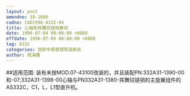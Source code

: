 ```yaml
---
layout: post
amendno: 39-1666
cadno: CAD1996-A332-04
title: 心轴和挥舞铰链销寿命
date: 1996-07-04 00:00:00 +0800
effdate: 1996-07-05 00:00:00 +0800
tag: A332
categories: 民航中南管理局适航处
author: 祝海鹰
---
```


##适用范围:
装有未按MOD.07-43100改装的，并且装配PN:332A31-1390-00和-07;332A31-1398-00心轴与PN332A31-1380-挥舞铰链销的主旋翼组件的AS332C，C1，L，L1型直升机。

